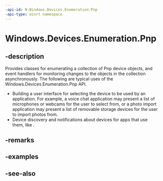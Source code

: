 ```yaml
---
-api-id: N:Windows.Devices.Enumeration.Pnp
-api-type: winrt namespace
---
```


# Windows.Devices.Enumeration.Pnp

## -description
Provides classes for enumerating a collection of Pnp device objects, and event handlers for monitoring changes to the objects in the collection asynchronously.
The following are typical uses of the Windows.Devices.Enumeration.Pnp API.

+ Building a user interface for selecting the device to be used by an application. For example, a voice chat application may present a list of microphones or webcams for the user to select from, or a photo import application may present a list of removable storage devices for the user to import photos from.
+ Device discovery and notifications about devices for apps that use them, like [](http://msdn.microsoft.com/en-us/library/windows/hardware/br259108.aspx).


## -remarks

## -examples

## -see-also
